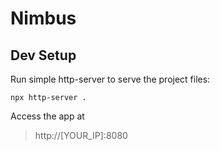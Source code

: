 # Nimbus

## Dev Setup

Run simple http-server to serve the project files:

```shell
npx http-server .
```

Access the app at 
> http://[YOUR_IP]:8080
